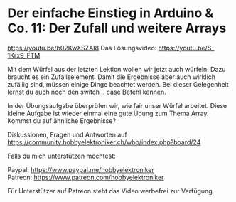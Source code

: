 # Der einfache Einstieg in Arduino & Co. 11: Der Zufall und weitere Arrays
 
https://youtu.be/b02KwXSZAI8
Das Lösungsvideo: https://youtu.be/S-1Krx9_FTM

Mit dem Würfel aus der letzten Lektion wollen wir jetzt auch würfeln. Dazu braucht es ein Zufallselement. Damit die Ergebnisse aber auch wirklich zufällig sind, müssen einige Dinge beachtet werden. Bei dieser Gelegenheit lernst du auch noch den switch .. case Befehl kennen.

In der Übungsaufgabe überprüfen wir, wie fair unser Würfel arbeitet. Diese kleine Aufgabe ist wieder einmal eine gute Übung zum Thema Array. Kommst du auf ähnliche Ergebnisse?

Diskussionen, Fragen und Antworten auf 
https://community.hobbyelektroniker.ch/wbb/index.php?board/24

Falls du mich unterstützen möchtest:

Paypal: https://www.paypal.me/hobbyelektroniker<br>
Patreon: https://www.patreon.com/hobbyelektroniker

Für Unterstützer auf Patreon steht das Video werbefrei zur Verfügung.



